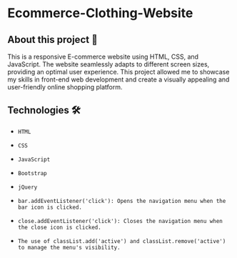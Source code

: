# Ecommerce-Clothing-Website
## About this project 🚀

This is a responsive E-commerce website using HTML, CSS, and JavaScript. The website seamlessly adapts to different screen sizes, providing an optimal user experience. This project allowed me to showcase my skills in front-end web development and create a visually appealing and user-friendly online shopping platform.

## Technologies 🛠️

* `HTML`
* `CSS`
* `JavaScript`
* `Bootstrap`
* `jQuery`

* `bar.addEventListener('click'): Opens the navigation menu when the bar icon is clicked.`
* `close.addEventListener('click'): Closes the navigation menu when the close icon is clicked.`
* `The use of classList.add('active') and classList.remove('active') to manage the menu's visibility.`
